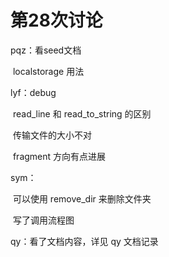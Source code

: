 # 第28次讨论

pqz：看seed文档

​	localstorage 用法

lyf：debug

​	read_line 和 read_to_string 的区别

​	传输文件的大小不对

​	fragment 方向有点进展

sym：

​	可以使用 remove_dir 来删除文件夹

​	写了调用流程图

qy：看了文档内容，详见 qy 文档记录